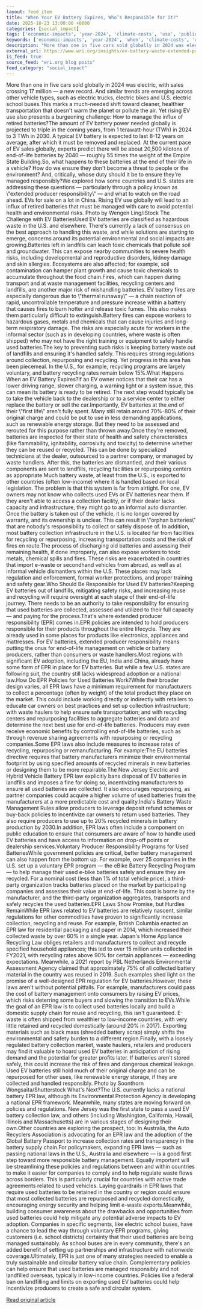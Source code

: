 ```yaml
---
layout: feed_item
title: "When Your EV Battery Expires, Who’s Responsible for It?"
date: 2025-10-23 13:00:00 +0000
categories: [social_impact]
tags: ['economic-impacts', 'year-2024', 'climate-costs', 'usa', 'public-health', 'oceania', 'clean-energy', 'renewable-energy', 'australia', 'urgent']
keywords: ['economic-impacts', 'year-2024', 'when', 'climate-costs', 'usa', 'public-health', 'battery', 'your']
description: "More than one in five cars sold globally in 2024 was electric, with sales crossing 17 million — a new record"
external_url: https://www.wri.org/insights/ev-battery-waste-extended-producer-responsibility
is_feed: true
source_feed: "wri.org blog posts"
feed_category: "social_impact"
---
```


More than one in five cars sold globally in 2024 was electric, with sales crossing 17 million — a new record. And similar trends are emerging across other vehicle types, such as electric trucks, electric bikes and U.S. electric school buses.This marks a much-needed shift toward cleaner, healthier transportation that doesn't warm the planet or pollute the air. Yet rising EV use also presents a burgeoning challenge: How to manage the influx of retired batteries?The amount of EV battery power needed globally is projected to triple in the coming years, from 1 terawatt-hour (TWh) in 2024 to 3 TWh in 2030. A typical EV battery is expected to last 8-12 years on average, after which it must be removed and replaced. At the current pace of EV sales globally, experts predict there will be about 20,500 kilotons of end-of-life batteries by 2040 — roughly 55 times the weight of the Empire State Building.So, what happens to these batteries at the end of their life in a vehicle? How do we ensure they don't become a threat to people or the environment? And, critically, whose duty should it be to ensure they're managed responsibly?We explored how some countries and U.S. states are addressing these questions — particularly through a policy known as \\"extended producer responsibility\\" — and what to watch on the road ahead. EVs for sale on a lot in China. Rising EV use globally will lead to an influx of retired batteries that must be managed with care to avoid potential health and environmental risks. Photo by Wengen Ling/iStock The Challenge with EV BatteriesUsed EV batteries are classified as hazardous waste in the U.S. and elsewhere. There's currently a lack of consensus on the best approach to handling this waste, and while solutions are starting to emerge, concerns around its potential environmental and social impacts are growing.Batteries left in landfills can leach toxic chemicals that pollute soil and groundwater. This can expose nearby communities to severe health risks, including developmental and reproductive disorders, kidney damage and skin allergies. Ecosystems are also affected; for example, soil contamination can hamper plant growth and cause toxic chemicals to accumulate throughout the food chain.Fires, which can happen during transport and at waste management facilities, recycling centers and landfills, are another major risk of mishandling batteries. EV battery fires are especially dangerous due to \\"thermal runaway\\" — a chain reaction of rapid, uncontrollable temperature and pressure increase within a battery that causes fires to burn hotter and release toxic fumes. This also makes them particularly difficult to extinguish.Battery fires can expose workers to hazardous gases, metals and chemicals that can cause injuries and long-term respiratory damage. The risks are especially acute for workers in the informal sector (such as in developing countries, where waste is often shipped) who may not have the right training or equipment to safely handle used batteries.The key to preventing such risks is keeping battery waste out of landfills and ensuring it's handled safely. This requires strong regulations around collection, repurposing and recycling. Yet progress in this area has been piecemeal. In the U.S., for example, recycling programs are largely voluntary, and battery recycling rates remain below 15%.What Happens When an EV Battery Expires?If an EV owner notices that their car has a lower driving range, slower charging, a warning light or a system issue, this can mean its battery is ready to be retired. The next step would typically be to take the vehicle back to the dealership or to a service center to either replace the battery or sell the car.Importantly, EV batteries at the end of their \\"first life\\" aren't fully spent. Many still retain around 70%-80% of their original charge and could be put to use in less demanding applications, such as renewable energy storage. But they need to be assessed and rerouted for this purpose rather than thrown away.Once they're removed, batteries are inspected for their state of health and safety characteristics (like flammability, ignitability, corrosivity and toxicity) to determine whether they can be reused or recycled. This can be done by specialized technicians at the dealer, outsourced to a partner company, or managed by waste handlers. After this, the batteries are dismantled, and their various components are sent to landfills, recycling facilities or repurposing centers as appropriate.Much battery waste, at least from the U.S., is exported to other countries (often low-income) where it is handled based on local legislation. The problem is that this system is far from airtight. For one, EV owners may not know who collects used EVs or EV batteries near them. If they aren't able to access a collection facility, or if their dealer lacks capacity and infrastructure, they might go to an informal auto dismantler. Once the battery is taken out of the vehicle, it is no longer covered by warranty, and its ownership is unclear. This can result in \\"orphan batteries\\" that are nobody's responsibility to collect or safely dispose of. In addition, most battery collection infrastructure in the U.S. is located far from facilities for recycling or repurposing, increasing transportation costs and the risk of fires en route.The process of discharging old batteries and assessing their remaining health, if done improperly, can also expose workers to toxic metals, chemical spills and fires. These risks are exacerbated in countries that import e-waste or secondhand vehicles from abroad, as well as at informal vehicle dismantlers within the U.S. These places may lack regulation and enforcement, formal worker protections, and proper training and safety gear.Who Should Be Responsible for Used EV batteries?Keeping EV batteries out of landfills, mitigating safety risks, and increasing reuse and recycling will require oversight at each stage of their end-of-life journey. There needs to be an authority to take responsibility for ensuring that used batteries are collected, assessed and utilized to their full capacity — and paying for the process.That's where extended producer responsibility (EPR) comes in.EPR policies are intended to hold producers responsible for their products throughout the entire lifecycle. They are already used in some places for products like electronics, appliances and mattresses. For EV batteries, extended producer responsibility means putting the onus for end-of-life management on vehicle or battery producers, rather than consumers or waste handlers.Most regions with significant EV adoption, including the EU, India and China, already have some form of EPR in place for EV batteries. But while a few U.S. states are following suit, the country still lacks widespread adoption or a national law.How Do EPR Policies for Used Batteries Work?While their broader design varies, all EPR laws have a minimum requirement for manufacturers to collect a percentage (often by weight) of the total product they place on the market. This could include working directly or indirectly with retailers to educate car owners on best practices and set up collection infrastructure; with waste haulers to help ensure safe transportation; and with recycling centers and repurposing facilities to aggregate batteries and data and determine the next best use for end-of-life batteries. Producers may even receive economic benefits by controlling end-of-life batteries, such as through revenue sharing agreements with repurposing or recycling companies.Some EPR laws also include measures to increase rates of recycling, repurposing or remanufacturing. For example:The EU batteries directive requires that battery manufacturers minimize their environmental footprint by using specified amounts of recycled minerals in new batteries or designing them to be more repairable.The New Jersey Electric and Hybrid Vehicle Battery EPR law explicitly bans disposal of EV batteries in landfills and imposes a fine for doing so, incentivizing manufacturers to ensure all used batteries are collected. It also encourages repurposing, as partner companies could acquire a higher volume of used batteries from the manufacturers at a more predictable cost and quality.India's Battery Waste Management Rules allow producers to leverage deposit refund schemes or buy-back policies to incentivize car owners to return used batteries. They also require producers to use up to 20% recycled minerals in battery production by 2030.In addition, EPR laws often include a component on public education to ensure that consumers are aware of how to handle used EV batteries and have access to information on drop-off points or dealership services.Voluntary Producer Responsibility Programs for Used BatteriesWhile government policies are critical, better battery management can also happen from the bottom up. For example, over 25 companies in the U.S. set up a voluntary EPR program — the eBike Battery Recycling Program — to help manage their used e-bike batteries safely and ensure they are recycled. For a nominal cost (less than 1% of total vehicle price), a third-party organization tracks batteries placed on the market by participating companies and assesses their value at end-of-life. This cost is borne by the manufacturer, and the third-party organization aggregates, transports and safely recycles the used batteries.EPR Laws Show Promise, but Hurdles RemainWhile EPR laws related to EV batteries are relatively nascent, similar regulations for other commodities have proven to significantly increase collection, recycling and reuse. For example, British Columbia enacted an EPR law for residential packaging and paper in 2014, which increased their collected waste by over 60% in a single year. Japan's Home Appliance Recycling Law obliges retailers and manufacturers to collect and recycle specified household appliances; this led to over 15 million units collected in FY2021, with recycling rates above 90% for certain appliances — exceeding expectations. Meanwhile, a 2021 report by PBL Netherlands Environmental Assessment Agency claimed that approximately 75% of all collected battery material in the country was reused in 2019. Such examples shed light on the promise of a well-designed EPR regulation for EV batteries.However, these laws aren't without potential pitfalls. For example, manufacturers could pass the cost of battery management onto consumers by raising EV prices, which risks deterring some buyers and slowing the transition to EVs.While the goal of an EPR law is to collect used batteries locally and build a domestic supply chain for reuse and recycling, this isn't guaranteed. E-waste is often shipped from wealthier to low-income countries, with very little retained and recycled domestically (around 20% in 2017). Exporting materials such as black mass (shredded battery scrap) simply shifts the environmental and safety burden to a different region.Finally, with a loosely regulated battery collection market, waste haulers, retailers and producers may find it valuable to hoard used EV batteries in anticipation of rising demand and the potential for greater profits later. If batteries aren't stored safely, this could increase the risk of fires and dangerous chemical leakage. Used EV batteries still hold much of their original charge and can be repurposed for other uses, like renewable energy storage, if they are collected and handled responsibly. Photo by Soonthorn Wongsaita/Shutterstock What's Next?The U.S. currently lacks a national battery EPR law, although its Environmental Protection Agency is developing a national EPR framework. Meanwhile, many states are moving forward on policies and regulations. New Jersey was the first state to pass a used EV battery collection law, and others (including Washington, California, Hawaii, Illinois and Massachusetts) are in various stages of designing their own.Other countries are exploring the prospect, too: In Australia, the Auto Recyclers Association is advocating for an EPR law and the adoption of the Global Battery Passport to increase collection rates and transparency in the battery supply chain.For policymakers, expanding EPR laws — such as passing national laws in the U.S., Australia and elsewhere — is a good first step toward more responsible battery management. Equally important will be streamlining these policies and regulations between and within countries to make it easier for companies to comply and to help regulate waste flows across borders. This is particularly crucial for countries with active trade agreements related to used vehicles. Laying guardrails in EPR laws that require used batteries to be retained in the country or region could ensure that most collected batteries are repurposed and recycled domestically, encouraging energy security and helping limit e-waste exports.Meanwhile, building consumer awareness about the drawbacks and opportunities from used batteries could help mitigate any potential adverse impacts to EV adoption. Companies in specific segments, like electric school buses, have a chance to lead the way through voluntary EPR programs, giving customers (i.e. school districts) certainty that their used batteries are being managed sustainably. As school buses are in every community, there's an added benefit of setting up partnerships and infrastructure with nationwide coverage.Ultimately, EPR is just one of many strategies needed to enable a truly sustainable and circular battery value chain. Complementary policies can help ensure that used batteries are managed responsibly and not landfilled overseas, typically in low-income countries. Policies like a federal ban on landfilling and limits on exporting used EV batteries could help incentivize producers to create a safe and circular system.

[Read original article](https://www.wri.org/insights/ev-battery-waste-extended-producer-responsibility)

